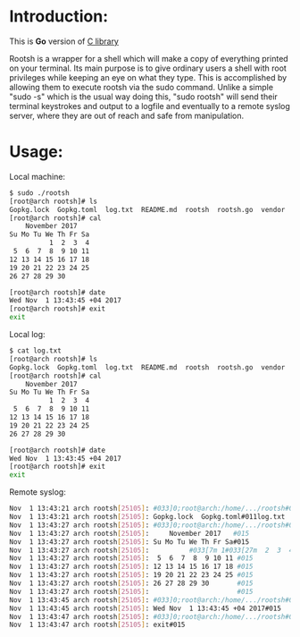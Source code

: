 Introduction:
=============

This is **Go** version of [C library](https://sourceforge.net/p/rootsh/code/ci/master/tree/)

Rootsh is a wrapper for a shell which will make a copy of everything printed
on your terminal. Its main purpose is to give ordinary users a shell with
root privileges while keeping an eye on what they type. This is accomplished
by allowing them to execute rootsh via the sudo command. Unlike a simple
"sudo -s" which is the usual way doing this, "sudo rootsh" will send their
terminal keystrokes and output to a logfile and eventually to a remote
syslog server, where they are out of reach and safe from manipulation.

Usage:
======

Local machine:
```bash
$ sudo ./rootsh
[root@arch rootsh]# ls
Gopkg.lock  Gopkg.toml	log.txt  README.md  rootsh  rootsh.go  vendor
[root@arch rootsh]# cal
    November 2017
Su Mo Tu We Th Fr Sa
          1  2  3  4
 5  6  7  8  9 10 11
12 13 14 15 16 17 18
19 20 21 22 23 24 25
26 27 28 29 30

[root@arch rootsh]# date
Wed Nov  1 13:43:45 +04 2017
[root@arch rootsh]# exit
exit
```

Local log:
```bash
$ cat log.txt
[root@arch rootsh]# ls
Gopkg.lock  Gopkg.toml	log.txt  README.md  rootsh  rootsh.go  vendor
[root@arch rootsh]# cal
    November 2017
Su Mo Tu We Th Fr Sa
          1  2  3  4
 5  6  7  8  9 10 11
12 13 14 15 16 17 18
19 20 21 22 23 24 25
26 27 28 29 30

[root@arch rootsh]# date
Wed Nov  1 13:43:45 +04 2017
[root@arch rootsh]# exit
exit
```

Remote syslog:
```bash
Nov  1 13:43:21 arch rootsh[25105]: #033]0;root@arch:/home/.../rootsh#007[root@arch rootsh]# ls#015
Nov  1 13:43:21 arch rootsh[25105]: Gopkg.lock  Gopkg.toml#011log.txt  README.md  rootsh  rootsh.go  vendor#015
Nov  1 13:43:27 arch rootsh[25105]: #033]0;root@arch:/home/.../rootsh#007[root@arch rootsh]# cal#015
Nov  1 13:43:27 arch rootsh[25105]:     November 2017   #015
Nov  1 13:43:27 arch rootsh[25105]: Su Mo Tu We Th Fr Sa#015
Nov  1 13:43:27 arch rootsh[25105]:          #033[7m 1#033[27m  2  3  4 #015
Nov  1 13:43:27 arch rootsh[25105]:  5  6  7  8  9 10 11 #015
Nov  1 13:43:27 arch rootsh[25105]: 12 13 14 15 16 17 18 #015
Nov  1 13:43:27 arch rootsh[25105]: 19 20 21 22 23 24 25 #015
Nov  1 13:43:27 arch rootsh[25105]: 26 27 28 29 30       #015
Nov  1 13:43:27 arch rootsh[25105]:                      #015
Nov  1 13:43:45 arch rootsh[25105]: #033]0;root@arch:/home/.../rootsh#007[root@arch rootsh]# date#015
Nov  1 13:43:45 arch rootsh[25105]: Wed Nov  1 13:43:45 +04 2017#015
Nov  1 13:43:47 arch rootsh[25105]: #033]0;root@arch:/home/.../rootsh#007[root@arch rootsh]# exit#015
Nov  1 13:43:47 arch rootsh[25105]: exit#015
```
